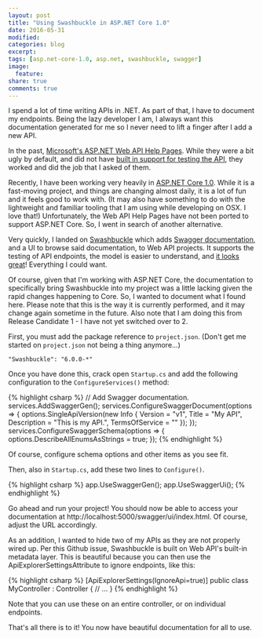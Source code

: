 ```yaml
---
layout: post
title: "Using Swashbuckle in ASP.NET Core 1.0"
date: 2016-05-31
modified:
categories: blog
excerpt:
tags: [asp.net-core-1.0, asp.net, swashbuckle, swagger]
image:
  feature:
share: true
comments: true
---
```

I spend a lot of time writing APIs in .NET. As part of that, I have to document my endpoints. Being the lazy developer I am, I always want this documentation generated for me so I never need to lift a finger after I add a new API.

In the past, [Microsoft's ASP.NET Web API Help Pages](http://www.asp.net/web-api/overview/getting-started-with-aspnet-web-api/creating-api-help-pages). While they were a bit ugly by default, and did not have [built in support for testing the API](https://blogs.msdn.microsoft.com/yaohuang1/2012/12/02/adding-a-simple-test-client-to-asp-net-web-api-help-page/), they worked and did the job that I asked of them.

Recently, I have been working very heavily in [ASP.NET Core 1.0](https://dotnet.github.io/). While it is a fast-moving project, and things are changing almost daily, it is a lot of fun and it feels good to work with. (It may also have something to do with the lightweight and familiar tooling that I am using while developing on OSX. I love that!) Unfortunately, the Web API Help Pages have not been ported to support ASP.NET Core. So, I went in search of another alternative.

Very quickly, I landed on [Swashbuckle](https://github.com/domaindrivendev/Swashbuckle) which adds [Swagger documentation](http://swagger.io/), and a UI to browse said documentation, to Web API projects. It supports the testing of API endpoints, the model is easier to understand, and [it looks great](http://petstore.swagger.io/)! Everything I could want.

Of course, given that I'm working with ASP.NET Core, the documentation to specifically bring Swashbuckle into my project was a little lacking given the rapid changes happening to Core. So, I wanted to document what I found here. Please note that this is the way it is currently performed, and it may change again sometime in the future. Also note that I am doing this from Release Candidate 1 - I have not yet switched over to 2.

First, you must add the package reference to `project.json`. (Don't get me started on `project.json` not being a thing anymore...)

```
"Swashbuckle": "6.0.0-*"
```

Once you have done this, crack open `Startup.cs` and add the following configuration to the `ConfigureServices()` method:

{% highlight csharp %}
// Add Swagger documentation.
services.AddSwaggerGen();
services.ConfigureSwaggerDocument(options => {
    options.SingleApiVersion(new Info {
        Version = "v1",
        Title = "My API",
        Description = "This is my API.",
        TermsOfService = ""
    });
});
services.ConfigureSwaggerSchema(options => {
    options.DescribeAllEnumsAsStrings = true;
});
{% endhighlight %}

Of course, configure schema options and other items as you see fit.

Then, also in `Startup.cs`, add these two lines to `Configure()`.

{% highlight csharp %}
app.UseSwaggerGen();
app.UseSwaggerUi();
{% endhighlight %}

Go ahead and run your project! You should now be able to access your documentation at http://localhost:5000/swagger/ui/index.html. Of course, adjust the URL accordingly.

As an addition, I wanted to hide two of my APIs as they are not properly wired up. Per this Github issue, Swashbuckle is built on Web API's built-in metadata layer. This is beautiful because you can then use the ApiExplorerSettingsAttribute to ignore endpoints, like this:

{% highlight csharp %}
[ApiExplorerSettings(IgnoreApi=true)]
public class MyController : Controller
{
  // ...
}
{% endhighlight %}

Note that you can use these on an entire controller, or on individual endpoints.

That's all there is to it! You now have beautiful documentation for all to use.
